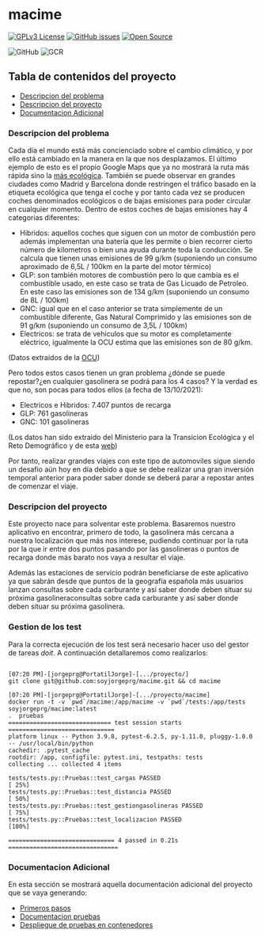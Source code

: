 # macime

[![GPLv3 License](https://img.shields.io/badge/License-GPL%20v3-green.svg)](https://opensource.org/licenses/) [![GitHub issues](https://img.shields.io/github/issues/soyjorgeprg/macime)](https://github.com/soyjorgeprg/macime/issues) [![Open Source](https://badges.frapsoft.com/os/v1/open-source.svg?v=103)](https://opensource.org/)

![GitHub](https://github.com/soyjorgeprg/macime/actions/workflows/main.yml/badge.svg) ![GCR](https://github.com/soyjorgeprg/macime/actions/workflows/gcr.yml/badge.svg)

## Tabla de contenidos del proyecto

* [Descripcion del problema](#descripcion-del-problema)
* [Descripcion del proyecto](#descripcion-del-proyecto)
* [Documentacion Adicional](#documentacion-adicional)

### Descripcion del problema

Cada día el mundo está más concienciado sobre el cambio climático, y por ello está cambiado en la manera en la que nos desplazamos. El último ejemplo de esto es el propio Google Maps que ya no mostrará la ruta más rápida sino la [más ecológica](https://blog.google/products/maps/3-new-ways-navigate-more-sustainably-maps/). También se puede observar en grandes ciudades como Madrid y Barcelona donde restringen el tráfico basado en la etiqueta ecológica que tenga el coche y por tanto cada vez se producen coches denominados ecológicos o de bajas emisiones para poder circular en cualquier momento. Dentro de estos coches de bajas emisiones hay 4 categorias diferentes:

  + Hibridos: aquellos coches que siguen con un motor de combustión pero además implementan una batería que les permite o bien recorrer cierto número de kilometros o bien una ayuda durante toda la conducción. Se calcula que tienen unas emisiones de 99 g/km (suponiendo un consumo aproximado de 6,5L / 100km en la parte del motor térmico)
  + GLP: son también motores de combustión pero lo que cambia es el combustible usado, en este caso se trata de Gas Licuado de Petroleo. En este caso las emisiones son de 134 g/km (suponiendo un consumo de 8L / 100km)
  + GNC: igual que en el caso anterior se trata simplemente de un combustible diferente, Gas Natural Comprimido y las emisiones son de 91 g/km (suponiendo un consumo de 3,5L / 100km)
  + Electricos: se trata de vehiculos que su motor es completamente eléctrico, igualmente la OCU estima que las emisiones son de 80 g/km.

(Datos extraidos de la [OCU](https://www.ocu.org/coches/coches/noticias/coches-electricos-preguntas))

Pero todos estos casos tienen un gran problema ¿dónde se puede repostar?¿en cualquier gasolinera se podrá para los 4 casos? Y la verdad es que no, son pocas para todos ellos (a fecha de 13/10/2021):
  + Electricos e Hibridos: 7.407 puntos de recarga
  + GLP: 761 gasolineras
  + GNC: 101 gasolineras

(Los datos han sido extraido del Ministerio para la Transicion Ecológica y el Reto Demográfico y de esta [web](https://www.motorpasion.com/futuro-movimiento/a-espana-le-faltan-puntos-recarga-para-coches-electricos-no-esta-mal-como-chipre-lejos-paises-bajos#:~:text=Espa%C3%B1a%20sigue%20estando%20a%20la,%2C3%20%25%20de%20la%20totalidad.))

Por tanto, realizar grandes viajes con este tipo de automoviles sigue siendo un desafio aún hoy en día debido a que se debe realizar una gran inversión temporal anterior para poder saber donde se deberá parar a repostar antes de comenzar el viaje.


### Descripcion del proyecto

Este proyecto nace para solventar este problema. Basaremos nuestro aplicativo en encontrar, primero de todo, la gasolinera más cercana a nuestra localización que más nos interese, pudiendo continuar por la ruta por la que ir entre dos puntos pasando por las gasolineras o puntos de recarga donde más barato nos vaya a resultar el viaje.

Además las estaciones de servicio podrán beneficiarse de este aplicativo ya que sabrán desde que puntos de la geografía española más usuarios lanzan consultas sobre cada carburante y así saber donde deben situar su próxima gasolineraconsultas sobre cada carburante y así saber donde deben situar su próxima gasolinera.

### Gestion de los test

Para la correcta ejecución de los test será necesario hacer uso del gestor de tareas _doit_. A continuación detallaremos como realizarlos:

```

[07:20 PM]-[jorgeprg@PortatilJorge]-[.../proyecto/]
git clone git@github.com:soyjorgeprg/macime.git && cd macime

[07:20 PM]-[jorgeprg@PortatilJorge]-[.../proyecto/macime]
docker run -t -v `pwd`/macime:/app/macime -v `pwd`/tests:/app/tests soyjorgeprg/macime:latest
.  pruebas
============================= test session starts ==============================
platform linux -- Python 3.9.8, pytest-6.2.5, py-1.11.0, pluggy-1.0.0 -- /usr/local/bin/python
cachedir: .pytest_cache
rootdir: /app, configfile: pytest.ini, testpaths: tests
collecting ... collected 4 items

tests/tests.py::Pruebas::test_cargas PASSED                              [ 25%]
tests/tests.py::Pruebas::test_distancia PASSED                           [ 50%]
tests/tests.py::Pruebas::test_gestiongasolineras PASSED                  [ 75%]
tests/tests.py::Pruebas::test_localizacion PASSED                        [100%]

============================== 4 passed in 0.21s ===============================
```

### Documentacion Adicional

En esta sección se mostrará aquella documentación adicional del proyecto que se vaya generando:
* [Primeros pasos](https://github.com/soyjorgeprg/macime/blob/main/docs/primerosPasos.md)
* [Documentacion pruebas](https://github.com/soyjorgeprg/macime/blob/main/docs/gestionTests.md)
* [Despliegue de pruebas en contenedores](https://github.com/soyjorgeprg/macime/blob/main/docs/docker.md)


[//]: https://geoportalgasolineras.es/#/Descargas

